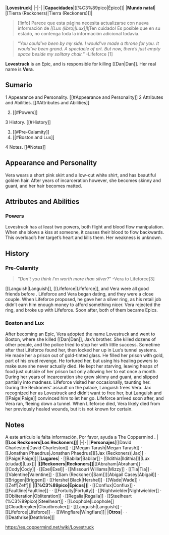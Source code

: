 |**Lovestruck**|
|-|-|
|**Capacidades**|[[%C3%89pico\|Épico]]|
|**Mundo natal**|[[Tierra (Reckoners)\|Tierra (Reckoners)]]|

> [!info] Parece que esta página necesita actualizarse con nueva información de *[[Lux (libro)\|Lux]]*!¡Ten cuidado! Es posible que en su estado, no contenga toda la información adicional todavía.

>“*You could’ve been by my side. I would’ve made a throne for you. It would’ve been grand. A spectacle of art. But now, there’s just empty space beside my solitary chair.*”
\-Lifeforce [1]


**Lovestruck** is an Epic, and is responsible for killing [[Dan\|Dan]]. Her real name is **Vera**.

## Sumario

1 Appearance and Personality. [[#Appearance and Personality]] 
2 Attributes and Abilities. [[#Attributes and Abilities]] 

2. [[#Powers]] 


3 History. [[#History]] 

3. [[#Pre-Calamity]] 
3. [[#Boston and Lux]] 


4 Notes. [[#Notes]] 


## Appearance and Personality
Vera wears a short pink skirt and a low-cut white shirt, and has beautiful golden hair. After years of incarceration however, she becomes skinny and guant, and her hair becomes matted.

## Attributes and Abilities
### Powers
Lovestruck has at least two powers, both flight and blood flow manipulation. When she blows a kiss at someone, it causes their blood to flow backwards. This overload’s her target’s heart and kills them. Her weakness is unknown.

## History
### Pre-Calamity
>“*Don’t you think I’m worth more than silver?*”
\-Vera to Lifeforce[3]


[[Languish\|Languish]], [[Lifeforce\|Lifeforce]], and Vera were all good friends before . Lifeforce and Vera began dating, and they were a close couple. When Lifeforce proposed, he gave her a silver ring, as his retail job didn’t earn him enough money to afford something nicer. Vera rejected the ring, and broke up with Lifeforce. Soon after, both of them became Epics.

### Boston and Lux
After becoming an Epic, Vera adopted the name Lovestruck and went to Boston, where she killed [[Dan\|Dan]], Jax’s brother. She killed dozens of other people, and the police tried to stop her with little success. Sometime after that Lifeforce found her, then locked her up in Lux’s tunnel systems.
He made her a prison out of gold-tinted glass. He filled her prison with gold, part of his cruel revenge. He tortured her, but using his healing powers to make sure she never actually died. He kept her starving, leaving heaps of food just outside of her prison but only allowing her to eat once a month. During her years of incarceration she grew skinny and guant, and slipped partially into madness. Lifeforce visited her occasionally, taunting her.
During the Reckoners’ assault on the palace, Languish frees Vera. Jax recognized her as Lovestruck and didn’t want to free her, but Languish and [[Paige\|Paige]] convinced him to let her go. Lifeforce arrived soon after, and Vera ran, fleeing down a tunnel. When Lifeforce died, Vera likely died from her previously healed wounds, but it is not known for certain.

## Notes

A este artículo le falta información. Por favor, ayuda a The Coppermind .
|**[[Los Reckoners\|Los Reckoners]]**|
|-|-|
|**Personajes**|[[David Charleston\|David Charleston]] · [[Megan Tarash\|Megan Tarash]] · [[Jonathan Phaedrus\|Jonathan Phaedrus]][[Jax (Reckoners)\|Jax]] · [[Paige\|Paige]]|
|**Lugares**| · [[Babilar\|Babilar]] · [[Ildithia\|Ildithia]][[Lux (ciudad)\|Lux]]|
|**[[Reckoners\|Reckoners]]**|[[Abraham\|Abraham]] · [[Cody\|Cody]] · [[Exel\|Exel]] · [[Missouri Williams\|Mizzy]] · [[Tia\|Tia]] · [[Valentine\|Valentine]] · [[Sam (Reckoner)\|Sam]][[Abigail Casey\|Abigail]] · [[Briggen\|Briggen]] · [[Hershel Black\|Hershel]] · [[Wade\|Wade]] · [[Zeff\|Zeff]]|
|**[[%C3%89pico\|Épicos]]**| · [[Conflux\|Conflux]] · [[Faultline\|Faultline]] ·  · [[Fortuity\|Fortuity]] · [[Nightwielder\|Nightwielder]] · [[Obliteration\|Obliteration]] · [[Regalia\|Regalia]] · [[Steelheart (%C3%89pico)\|Steelheart]] · [[Loophole\|Loophole]][[Cloudbreaker\|Cloudbreaker]] · [[Languish\|Languish]] · [[Lifeforce\|Lifeforce]] ·  · [[Wingflare\|Wingflare]]|
|**Otros**| ·  · [[Deathrise\|Deathrise]]|



https://es.coppermind.net/wiki/Lovestruck